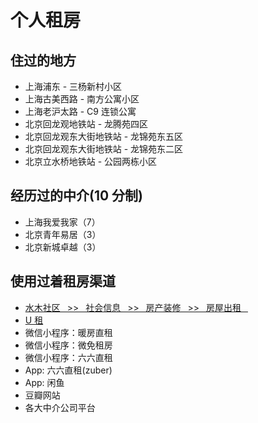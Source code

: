 # 个人租房

## 住过的地方

-   上海浦东 - 三杨新村小区
-   上海古美西路 - 南方公寓小区
-   上海老沪太路 - C9 连锁公寓
-   北京回龙观地铁站 - 龙腾苑四区
-   北京回龙观东大街地铁站 - 龙锦苑东五区
-   北京回龙观东大街地铁站 - 龙锦苑东二区
-   北京立水桥地铁站 - 公园两栋小区

## 经历过的中介(10 分制)

-   上海我爱我家（7）
-   北京青年易居（3）
-   北京新城卓越（3）

## 使用过着租房渠道

-   [水木社区  >>  社会信息  >>  房产装修  >>  房屋出租  ](https://www.newsmth.net/nForum/#!board/HouseRent)
-   [U 租](http://uz.yurixu.com/manage/beijing.php)
-   微信小程序：暖房直租
-   微信小程序：微免租房
-   微信小程序：六六直租
-   App: 六六直租(zuber)
-   App: 闲鱼
-   豆瓣网站
-   各大中介公司平台
